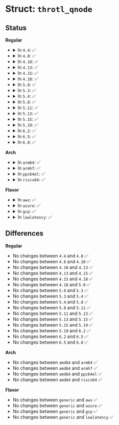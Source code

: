 # Struct: <code>throtl_qnode</code>

## Status
<b>Regular</b>
<ul>
<li>
<details>
<summary>In <code>4.4</code>: ✅</summary>

```c
struct throtl_qnode {
    struct list_head node;
    struct bio_list bios;
    struct throtl_grp *tg;
};
```
</details>
</li>
<li>
<details>
<summary>In <code>4.8</code>: ✅</summary>

```c
struct throtl_qnode {
    struct list_head node;
    struct bio_list bios;
    struct throtl_grp *tg;
};
```
</details>
</li>
<li>
<details>
<summary>In <code>4.10</code>: ✅</summary>

```c
struct throtl_qnode {
    struct list_head node;
    struct bio_list bios;
    struct throtl_grp *tg;
};
```
</details>
</li>
<li>
<details>
<summary>In <code>4.13</code>: ✅</summary>

```c
struct throtl_qnode {
    struct list_head node;
    struct bio_list bios;
    struct throtl_grp *tg;
};
```
</details>
</li>
<li>
<details>
<summary>In <code>4.15</code>: ✅</summary>

```c
struct throtl_qnode {
    struct list_head node;
    struct bio_list bios;
    struct throtl_grp *tg;
};
```
</details>
</li>
<li>
<details>
<summary>In <code>4.18</code>: ✅</summary>

```c
struct throtl_qnode {
    struct list_head node;
    struct bio_list bios;
    struct throtl_grp *tg;
};
```
</details>
</li>
<li>
<details>
<summary>In <code>5.0</code>: ✅</summary>

```c
struct throtl_qnode {
    struct list_head node;
    struct bio_list bios;
    struct throtl_grp *tg;
};
```
</details>
</li>
<li>
<details>
<summary>In <code>5.3</code>: ✅</summary>

```c
struct throtl_qnode {
    struct list_head node;
    struct bio_list bios;
    struct throtl_grp *tg;
};
```
</details>
</li>
<li>
<details>
<summary>In <code>5.4</code>: ✅</summary>

```c
struct throtl_qnode {
    struct list_head node;
    struct bio_list bios;
    struct throtl_grp *tg;
};
```
</details>
</li>
<li>
<details>
<summary>In <code>5.8</code>: ✅</summary>

```c
struct throtl_qnode {
    struct list_head node;
    struct bio_list bios;
    struct throtl_grp *tg;
};
```
</details>
</li>
<li>
<details>
<summary>In <code>5.11</code>: ✅</summary>

```c
struct throtl_qnode {
    struct list_head node;
    struct bio_list bios;
    struct throtl_grp *tg;
};
```
</details>
</li>
<li>
<details>
<summary>In <code>5.13</code>: ✅</summary>

```c
struct throtl_qnode {
    struct list_head node;
    struct bio_list bios;
    struct throtl_grp *tg;
};
```
</details>
</li>
<li>
<details>
<summary>In <code>5.15</code>: ✅</summary>

```c
struct throtl_qnode {
    struct list_head node;
    struct bio_list bios;
    struct throtl_grp *tg;
};
```
</details>
</li>
<li>
<details>
<summary>In <code>5.19</code>: ✅</summary>

```c
struct throtl_qnode {
    struct list_head node;
    struct bio_list bios;
    struct throtl_grp *tg;
};
```
</details>
</li>
<li>
<details>
<summary>In <code>6.2</code>: ✅</summary>

```c
struct throtl_qnode {
    struct list_head node;
    struct bio_list bios;
    struct throtl_grp *tg;
};
```
</details>
</li>
<li>
<details>
<summary>In <code>6.5</code>: ✅</summary>

```c
struct throtl_qnode {
    struct list_head node;
    struct bio_list bios;
    struct throtl_grp *tg;
};
```
</details>
</li>
<li>
<details>
<summary>In <code>6.8</code>: ✅</summary>

```c
struct throtl_qnode {
    struct list_head node;
    struct bio_list bios;
    struct throtl_grp *tg;
};
```
</details>
</li>
</ul>
<b>Arch</b>
<ul>
<li>
<details>
<summary>In <code>arm64</code>: ✅</summary>

```c
struct throtl_qnode {
    struct list_head node;
    struct bio_list bios;
    struct throtl_grp *tg;
};
```
</details>
</li>
<li>
<details>
<summary>In <code>armhf</code>: ✅</summary>

```c
struct throtl_qnode {
    struct list_head node;
    struct bio_list bios;
    struct throtl_grp *tg;
};
```
</details>
</li>
<li>
<details>
<summary>In <code>ppc64el</code>: ✅</summary>

```c
struct throtl_qnode {
    struct list_head node;
    struct bio_list bios;
    struct throtl_grp *tg;
};
```
</details>
</li>
<li>
<details>
<summary>In <code>riscv64</code>: ✅</summary>

```c
struct throtl_qnode {
    struct list_head node;
    struct bio_list bios;
    struct throtl_grp *tg;
};
```
</details>
</li>
</ul>
<b>Flavor</b>
<ul>
<li>
<details>
<summary>In <code>aws</code>: ✅</summary>

```c
struct throtl_qnode {
    struct list_head node;
    struct bio_list bios;
    struct throtl_grp *tg;
};
```
</details>
</li>
<li>
<details>
<summary>In <code>azure</code>: ✅</summary>

```c
struct throtl_qnode {
    struct list_head node;
    struct bio_list bios;
    struct throtl_grp *tg;
};
```
</details>
</li>
<li>
<details>
<summary>In <code>gcp</code>: ✅</summary>

```c
struct throtl_qnode {
    struct list_head node;
    struct bio_list bios;
    struct throtl_grp *tg;
};
```
</details>
</li>
<li>
<details>
<summary>In <code>lowlatency</code>: ✅</summary>

```c
struct throtl_qnode {
    struct list_head node;
    struct bio_list bios;
    struct throtl_grp *tg;
};
```
</details>
</li>
</ul>

## Differences
<b>Regular</b>
<ul>
<li>
No changes between <code>4.4</code> and <code>4.8</code> ✅
</li>
<li>
No changes between <code>4.8</code> and <code>4.10</code> ✅
</li>
<li>
No changes between <code>4.10</code> and <code>4.13</code> ✅
</li>
<li>
No changes between <code>4.13</code> and <code>4.15</code> ✅
</li>
<li>
No changes between <code>4.15</code> and <code>4.18</code> ✅
</li>
<li>
No changes between <code>4.18</code> and <code>5.0</code> ✅
</li>
<li>
No changes between <code>5.0</code> and <code>5.3</code> ✅
</li>
<li>
No changes between <code>5.3</code> and <code>5.4</code> ✅
</li>
<li>
No changes between <code>5.4</code> and <code>5.8</code> ✅
</li>
<li>
No changes between <code>5.8</code> and <code>5.11</code> ✅
</li>
<li>
No changes between <code>5.11</code> and <code>5.13</code> ✅
</li>
<li>
No changes between <code>5.13</code> and <code>5.15</code> ✅
</li>
<li>
No changes between <code>5.15</code> and <code>5.19</code> ✅
</li>
<li>
No changes between <code>5.19</code> and <code>6.2</code> ✅
</li>
<li>
No changes between <code>6.2</code> and <code>6.5</code> ✅
</li>
<li>
No changes between <code>6.5</code> and <code>6.8</code> ✅
</li>
</ul>
<b>Arch</b>
<ul>
<li>
No changes between <code>amd64</code> and <code>arm64</code> ✅
</li>
<li>
No changes between <code>amd64</code> and <code>armhf</code> ✅
</li>
<li>
No changes between <code>amd64</code> and <code>ppc64el</code> ✅
</li>
<li>
No changes between <code>amd64</code> and <code>riscv64</code> ✅
</li>
</ul>
<b>Flavor</b>
<ul>
<li>
No changes between <code>generic</code> and <code>aws</code> ✅
</li>
<li>
No changes between <code>generic</code> and <code>azure</code> ✅
</li>
<li>
No changes between <code>generic</code> and <code>gcp</code> ✅
</li>
<li>
No changes between <code>generic</code> and <code>lowlatency</code> ✅
</li>
</ul>
